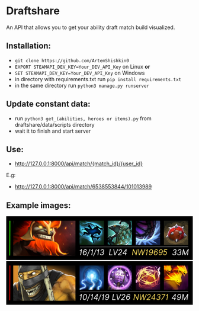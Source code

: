 # Draftshare
An API that allows you to get your ability draft match build visualized.

## Installation:
- ```git clone https://github.com/ArtemShishkin0```
- ```EXPORT STEAMAPI_DEV_KEY=Your_DEV_API_Key``` on Linux **or**
- ```SET STEAMAPI_DEV_KEY=Your_DEV_API_Key``` on Windows
- in directory with requirements.txt run  ```pip install requirements.txt ```
- in the same directory run  ```python3 manage.py runserver```

## Update constant data:
- run ```python3 get_(abilities, heroes or items).py``` from draftshare/data/scripts directory
- wait it to finish and start server

## Use:
- http://127.0.0.1:8000/api/match/{match_id}/{user_id}

E.g: 
- http://127.0.0.1:8000/api/match/6538553844/101013989 

## Example images:
 ![example1](https://github.com/ArtemShishkin0/draftshare/blob/main/ex1.png?raw=true)
 ![example2](https://github.com/ArtemShishkin0/draftshare/blob/main/ex2.png?raw=true)
